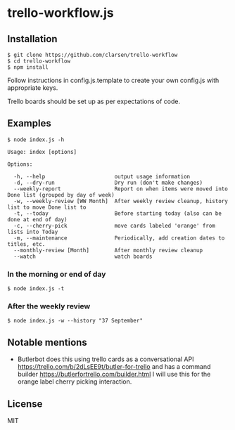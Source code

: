 # trello-workflow.js

## Installation
    $ git clone https://github.com/clarsen/trello-workflow
    $ cd trello-workflow
    $ npm install

Follow instructions in config.js.template to create your own config.js with appropriate keys.

Trello boards should be set up as per expectations of code.


## Examples
    $ node index.js -h

    Usage: index [options]

    Options:

      -h, --help                      output usage information
      -d, --dry-run                   Dry run (don't make changes)
      --weekly-report                 Report on when items were moved into Done list (grouped by day of week)
      -w, --weekly-review [WW Month]  After weekly review cleanup, history list to move Done list to
      -t, --today                     Before starting today (also can be done at end of day)
      -c, --cherry-pick               move cards labeled 'orange' from lists into Today
      -m, --maintenance               Periodically, add creation dates to titles, etc.
      --monthly-review [Month]        After monthly review cleanup
      --watch                         watch boards

### In the morning or end of day
    $ node index.js -t

### After the weekly review
    $ node index.js -w --history "37 September"

## Notable mentions
- Butlerbot does this using trello cards as a conversational API https://trello.com/b/2dLsEE9t/butler-for-trello
  and has a command builder https://butlerfortrello.com/builder.html   I will use this for the orange label
  cherry picking interaction.

## License

MIT
